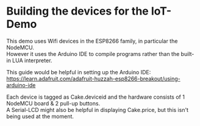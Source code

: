 # Building the devices for the IoT-Demo 

This demo uses Wifi devices in the ESP8266 family, in particular the NodeMCU. <br/>
However it uses the Arduino IDE to compile programs rather than the built-in LUA interpreter. 

This guide would be helpful in setting up the Arduino IDE: <br/>
https://learn.adafruit.com/adafruit-huzzah-esp8266-breakout/using-arduino-ide 

Each device is tagged as Cake.deviceid and the hardware consists of 1 NodeMCU board & 2 pull-up buttons. <br/>
A Serial-LCD might also be helpful in displaying Cake.price, but this isn't being used at the moment. 

